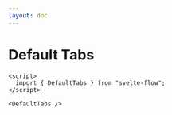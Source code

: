```yaml
---
layout: doc
---
```


<script>
  import { DefaultTabs } from "$lib/index";
</script>

<h1 class="text-3xl w-full dark:text-white">Default Tabs</h1>


```svelte
<script>
  import { DefaultTabs } from "svelte-flow";
</script>

<DefaultTabs />
```

<div class="container flex flex-wrap mt-4 mx-auto justify-center  pb-8">
  <DefaultTabs />
</div>
  

